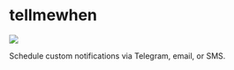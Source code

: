 # tellmewhen

![](https://img.shields.io/badge/status-under%20development-orange)

Schedule custom notifications via Telegram, email, or SMS.
